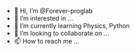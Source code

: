 - 👋 Hi, I’m @Forever-proglab
- 👀 I’m interested in ...
- 🌱 I’m currently learning Physics, Python
- 💞️ I’m looking to collaborate on ...
- 📫 How to reach me ...

<!---
Forever-proglab/Forever-proglab is a ✨ special ✨ repository because its `README.md` (this file) appears on your GitHub profile.
You can click the Preview link to take a look at your changes.
--->
